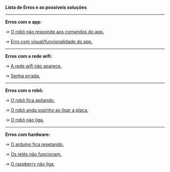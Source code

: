 **Lista de Erros e as possíveis soluções**

---

**Erros com o app:**
    
   -> [O robô não responde aos comandos do app.](soluções/solução_app_irresponsivo.md)
   
   -> [Erro com visual/funcionalidade do app.](www.google.com.br)

---

**Erros com a rede wifi:**

   -> [A rede wifi não aparece.](www.google.com.br)

   -> [Senha errada.](www.google.com.br)

---

**Erros com o robô:**

   -> [O robô fica apitando.](www.google.com.br)

   -> [O robô anda sozinho ao ligar a placa.](www.google.com.br)

   -> [O robô não liga.](www.google.com.br)

---

**Erros com hardware:** 

   -> [O arduino fica resetando.](www.google.com.br)

   -> [Os relés não funcionam.](www.google.com.br)

   -> [O raspberry não liga,](www.google.com.br)

